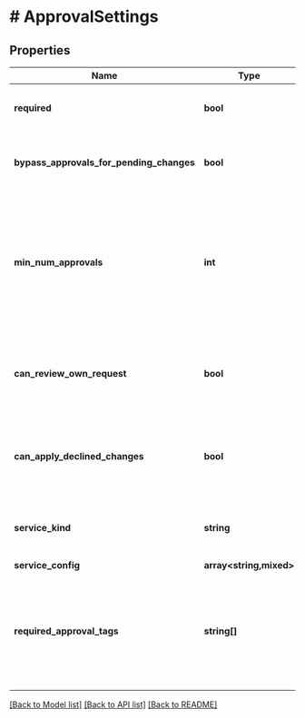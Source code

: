 # # ApprovalSettings

## Properties

Name | Type | Description | Notes
------------ | ------------- | ------------- | -------------
**required** | **bool** | If approvals are required for this environment. |
**bypass_approvals_for_pending_changes** | **bool** | Whether to skip approvals for pending changes |
**min_num_approvals** | **int** | Sets the amount of approvals required before a member can apply a change. The minimum is one and the maximum is five. |
**can_review_own_request** | **bool** | Allow someone who makes an approval request to apply their own change. |
**can_apply_declined_changes** | **bool** | Allow applying the change as long as at least one person has approved. |
**service_kind** | **string** | Which service to use for managing approvals. |
**service_config** | **array<string,mixed>** |  |
**required_approval_tags** | **string[]** | Require approval only on flags with the provided tags. Otherwise all flags will require approval. |

[[Back to Model list]](../../README.md#models) [[Back to API list]](../../README.md#endpoints) [[Back to README]](../../README.md)
